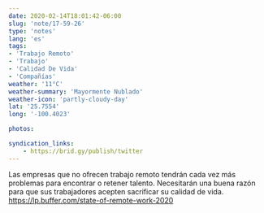 ```yaml
---
date: 2020-02-14T18:01:42-06:00
slug: 'note/17-59-26'
type: 'notes'
lang: 'es'
tags:
- 'Trabajo Remoto'
- 'Trabajo'
- 'Calidad De Vida'
- 'Compañías'
weather: '11°C'
weather-summary: 'Mayormente Nublado'
weather-icon: 'partly-cloudy-day'
lat: '25.7554'
long: '-100.4023'

photos:

syndication_links:
    - https://brid.gy/publish/twitter
---
```

Las empresas que no ofrecen trabajo remoto tendrán cada vez más problemas para encontrar o retener talento.
Necesitarán una buena razón para que sus trabajadores acepten sacrificar su calidad de vida.
https://lp.buffer.com/state-of-remote-work-2020